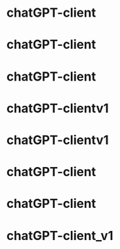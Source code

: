 # chatGPT-client
# chatGPT-client
# chatGPT-client
# chatGPT-clientv1
# chatGPT-clientv1
# chatGPT-client
# chatGPT-client
# chatGPT-client_v1
